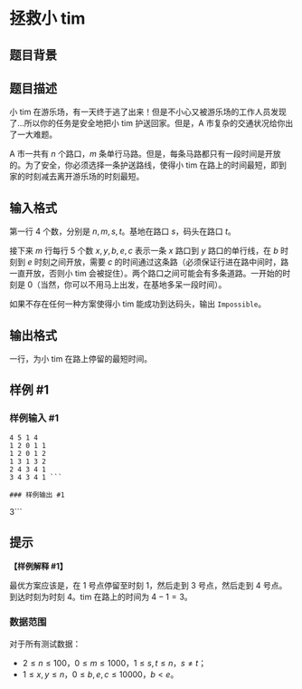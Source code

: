 # 拯救小 tim

## 题目背景



## 题目描述

小 tim 在游乐场，有一天终于逃了出来！但是不小心又被游乐场的工作人员发现了…所以你的任务是安全地把小 tim 护送回家。但是，A 市复杂的交通状况给你出了一大难题。 

A 市一共有 $n$ 个路口，$m$ 条单行马路。但是，每条马路都只有一段时间是开放的。为了安全，你必须选择一条护送路线，使得小 tim 在路上的时间最短，即到家的时刻减去离开游乐场的时刻最短。

## 输入格式

第一行 $4$ 个数，分别是 $n,m,s,t$。基地在路口 $s$，码头在路口 $t$。

接下来 $m$ 行每行 $5$ 个数 $x,y,b,e,c$ 表示一条 $x$ 路口到 $y$ 路口的单行线，在 $b$ 时刻到 $e$ 时刻之间开放，需要 $c$ 的时间通过这条路（必须保证行进在路中间时，路一直开放，否则小 tim 会被捉住）。两个路口之间可能会有多条道路。一开始的时刻是 $0$（当然，你可以不用马上出发，在基地多呆一段时间）。

如果不存在任何一种方案使得小 tim 能成功到达码头，输出 `Impossible`。

## 输出格式

一行，为小 tim 在路上停留的最短时间。

## 样例 #1

### 样例输入 #1
```
4 5 1 4 
1 2 0 1 1 
1 2 0 1 2 
1 3 1 3 2 
2 4 3 4 1 
3 4 3 4 1 ```

### 样例输出 #1

```
3```

## 提示

**【样例解释 #1】**

最优方案应该是，在 $1$ 号点停留至时刻 $1$，然后走到 $3$ 号点，然后走到 $4$ 号点。到达时刻为时刻 $4$。tim 在路上的时间为 $4-1=3$。

### 数据范围

对于所有测试数据：
- $2\leqslant n\leqslant100$，$0\leqslant m\leqslant1000$，$1\leqslant s,t\leqslant n$，$s\not=t$；
- $1\leqslant x,y\leqslant n$，$0\leqslant b,e,c\leqslant10000$，$b<e$。
